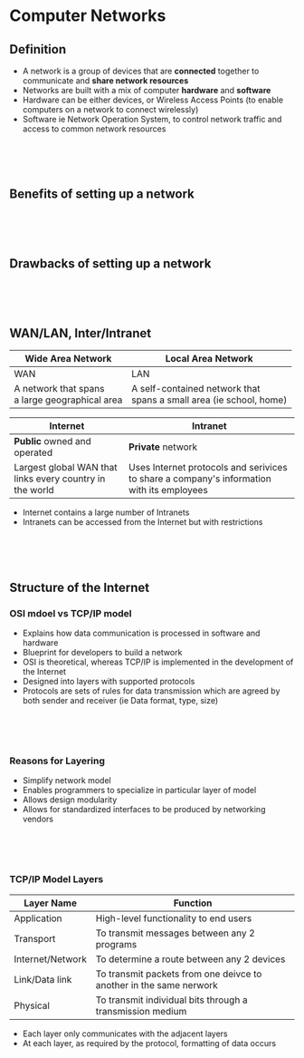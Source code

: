 # Computer Networks

## Definition
- A network is a group of devices that are <b>connected</b> together to communicate and <b>share network resources</b>
- Networks are built with a mix of computer <b>hardware</b> and <b>software</b>
- Hardware can be either devices, or Wireless Access Points (to enable computers on a network to connect wirelessly)
- Software ie Network Operation System, to control network traffic and access to common network resources

<br/><br/><br/>

## Benefits of setting up a network

<br/><br/><br/>

## Drawbacks of setting up a network

<br/><br/><br/>

## WAN/LAN, Inter/Intranet
| Wide Area Network                              | Local Area Network                                                 |
|------------------------------------------------|--------------------------------------------------------------------|
| WAN                                            | LAN                                                                |
| A network that spans<br/>a large geographical area | A self-contained network that<br/>spans a small area (ie school, home) |



| Internet                                                 | Intranet                                                                                      |
|----------------------------------------------------------|-----------------------------------------------------------------------------------------------|
| <b>Public</b> owned and operated             | <b>Private</b> network                                                            |
| Largest global WAN that links every country in the world | Uses Internet protocols and serivices to share a company's information with its employees |

- Internet contains a large number of Intranets
- Intranets can be accessed from the Internet but with restrictions

<br/><br/><br/>

## Structure of the Internet

### OSI mdoel vs TCP/IP model
- Explains how data communication is processed in software and hardware
- Blueprint for developers to build a network
- OSI is theoretical, whereas TCP/IP is implemented in the development of the Internet
- Designed into layers with supported protocols
- Protocols are sets of rules for data transmission which are agreed by both sender and receiver (ie Data format, type, size)

<br/><br/><br/>

### Reasons for Layering
- Simplify network model
- Enables programmers to specialize in particular layer of model
- Allows design modularity
- Allows for standardized interfaces to be produced by networking vendors

<br/><br/><br/>

### TCP/IP Model Layers
| Layer Name       | Function                                                           |
|------------------|--------------------------------------------------------------------|
| Application      | High-level functionality to end users                              |
| Transport        | To transmit messages between any 2 programs                        |
| Internet/Network | To determine a route between any 2 devices                         |
| Link/Data link   | To transmit packets from one deivce to another in the same nerwork |
| Physical         | To transmit individual bits through a transmission medium          |

- Each layer only communicates with the adjacent layers
- At each layer, as required by the protocol, formatting of data occurs
